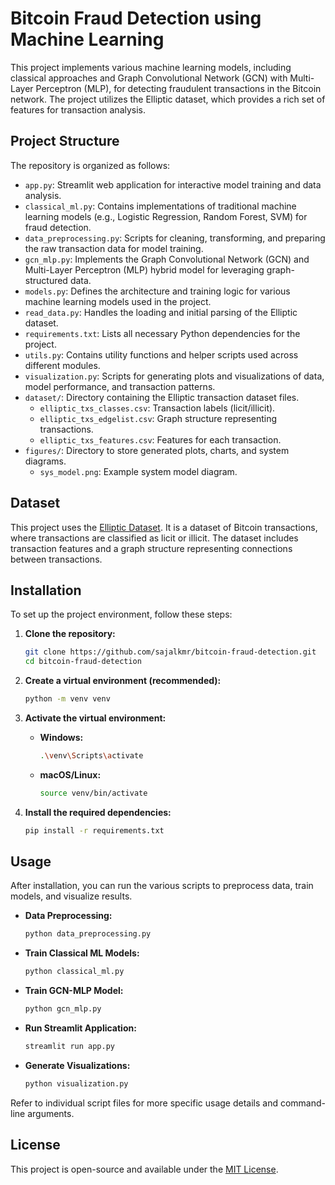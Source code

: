 # Bitcoin Fraud Detection using Machine Learning

This project implements various machine learning models, including classical approaches and Graph Convolutional Network (GCN) with Multi-Layer Perceptron (MLP), for detecting fraudulent transactions in the Bitcoin network. The project utilizes the Elliptic dataset, which provides a rich set of features for transaction analysis.

## Project Structure

The repository is organized as follows:

-   `app.py`: Streamlit web application for interactive model training and data analysis.
-   `classical_ml.py`: Contains implementations of traditional machine learning models (e.g., Logistic Regression, Random Forest, SVM) for fraud detection.
-   `data_preprocessing.py`: Scripts for cleaning, transforming, and preparing the raw transaction data for model training.
-   `gcn_mlp.py`: Implements the Graph Convolutional Network (GCN) and Multi-Layer Perceptron (MLP) hybrid model for leveraging graph-structured data.
-   `models.py`: Defines the architecture and training logic for various machine learning models used in the project.
-   `read_data.py`: Handles the loading and initial parsing of the Elliptic dataset.
-   `requirements.txt`: Lists all necessary Python dependencies for the project.
-   `utils.py`: Contains utility functions and helper scripts used across different modules.
-   `visualization.py`: Scripts for generating plots and visualizations of data, model performance, and transaction patterns.
-   `dataset/`: Directory containing the Elliptic transaction dataset files.
    -   `elliptic_txs_classes.csv`: Transaction labels (licit/illicit).
    -   `elliptic_txs_edgelist.csv`: Graph structure representing transactions.
    -   `elliptic_txs_features.csv`: Features for each transaction.
-   `figures/`: Directory to store generated plots, charts, and system diagrams.
    -   `sys_model.png`: Example system model diagram.

## Dataset

This project uses the [Elliptic Dataset](https://www.kaggle.com/datasets/ellipticco/elliptic-data-set). It is a dataset of Bitcoin transactions, where transactions are classified as licit or illicit. The dataset includes transaction features and a graph structure representing connections between transactions.

## Installation

To set up the project environment, follow these steps:

1.  **Clone the repository:**
    ```bash
    git clone https://github.com/sajalkmr/bitcoin-fraud-detection.git
    cd bitcoin-fraud-detection
    ```
2.  **Create a virtual environment (recommended):**
    ```bash
    python -m venv venv
    ```

3.  **Activate the virtual environment:**
    -   **Windows:**
        ```bash
        .\venv\Scripts\activate
        ```
    -   **macOS/Linux:**
        ```bash
        source venv/bin/activate
        ```

4.  **Install the required dependencies:**
    ```bash
    pip install -r requirements.txt
    ```

## Usage

After installation, you can run the various scripts to preprocess data, train models, and visualize results.

-   **Data Preprocessing:**
    ```bash
    python data_preprocessing.py
    ```
-   **Train Classical ML Models:**
    ```bash
    python classical_ml.py
    ```
-   **Train GCN-MLP Model:**
    ```bash
    python gcn_mlp.py
    ```
-   **Run Streamlit Application:**
    ```bash
    streamlit run app.py
    ```
-   **Generate Visualizations:**
    ```bash
    python visualization.py
    ```

Refer to individual script files for more specific usage details and command-line arguments.


## License

This project is open-source and available under the [MIT License](https://opensource.org/licenses/MIT).

